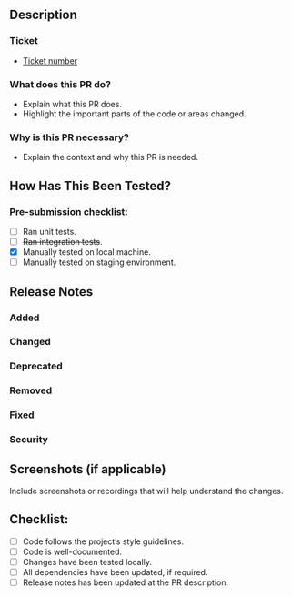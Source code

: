 ## Description

### Ticket
- [Ticket number](https://link-to-ticket)

### What does this PR do?
- Explain what this PR does.
- Highlight the important parts of the code or areas changed.
  
### Why is this PR necessary?
- Explain the context and why this PR is needed.

## How Has This Been Tested?

### Pre-submission checklist:
- [ ] Ran unit tests.
- [ ] ~~Ran integration tests~~.
- [x] Manually tested on local machine.
- [ ] Manually tested on staging environment.

## Release Notes
### Added

### Changed

### Deprecated

### Removed

### Fixed

### Security


## Screenshots (if applicable)

Include screenshots or recordings that will help understand the changes.

## Checklist:

- [ ] Code follows the project’s style guidelines.
- [ ] Code is well-documented.
- [ ] Changes have been tested locally.
- [ ] All dependencies have been updated, if required.
- [ ] Release notes has been updated at the PR description.
